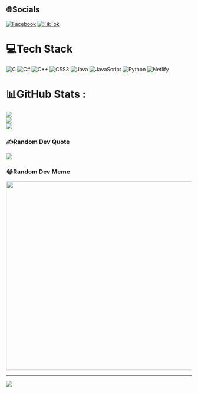
## 🌐Socials
[![Facebook](https://img.shields.io/badge/Facebook-%231877F2.svg?logo=Facebook&logoColor=white)](https://facebook.com/PhanNgocVinh) [![TikTok](https://img.shields.io/badge/TikTok-%23000000.svg?logo=TikTok&logoColor=white)](https://tiktok.com/@Vinhne) 
  
             
# 💻Tech Stack     
![C](https://img.shields.io/badge/c-%2300599C.svg?style=for-the-badge&logo=c&logoColor=white) ![C#](https://img.shields.io/badge/c%23-%23239120.svg?style=for-the-badge&logo=c-sharp&logoColor=white) ![C++](https://img.shields.io/badge/c++-%2300599C.svg?style=for-the-badge&logo=c%2B%2B&logoColor=white) ![CSS3](https://img.shields.io/badge/css3-%231572B6.svg?style=for-the-badge&logo=css3&logoColor=white) ![Java](https://img.shields.io/badge/java-%23ED8B00.svg?style=for-the-badge&logo=java&logoColor=white) ![JavaScript](https://img.shields.io/badge/javascript-%23323330.svg?style=for-the-badge&logo=javascript&logoColor=%23F7DF1E) ![Python](https://img.shields.io/badge/python-3670A0?style=for-the-badge&logo=python&logoColor=ffdd54) ![Netlify](https://img.shields.io/badge/netlify-%23000000.svg?style=for-the-badge&logo=netlify&logoColor=#00C7B7)
# 📊GitHub Stats :
![](https://github-readme-stats.vercel.app/api?username=Vinh030579&theme=vue&hide_border=false&include_all_commits=false&count_private=false)<br/>
![](https://github-readme-streak-stats.herokuapp.com/?user=Vinh030579&theme=vue&hide_border=false)<br/>
![](https://github-readme-stats.vercel.app/api/top-langs/?username=Vinh030579&theme=vue&hide_border=false&include_all_commits=false&count_private=false&layout=compact)

### ✍️Random Dev Quote
![](https://quotes-github-readme.vercel.app/api?type=horizontal&theme=radical)

### 😂Random Dev Meme
<img src="https://random-memer.herokuapp.com/" width="512px"/>

---
[![](https://visitcount.itsvg.in/api?id=Vinh030579&icon=0&color=0)](https://visitcount.itsvg.in)
